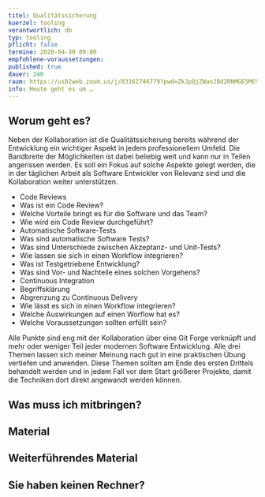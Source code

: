 ```yaml
---
titel: Qualitätssicherung
kuerzel: tooling
verantwortlich: db
typ: tooling
pflicht: false
termine: 2020-04-30 09:00
empfohlene-voraussetzungen: 
published: true
dauer: 240
raum: https://us02web.zoom.us/j/83162746779?pwd=ZkJpQjZWanJBd2RNMGE5ME9sdUk0QT09 (Zugangscode webdev)
info: Heute geht es um …
---
```


## Worum geht es?
Neben der Kollaboration ist die Qualitätssicherung bereits während der Entwicklung ein wichtiger Aspekt in jedem professionellem Umfeld. Die Bandbreite der Möglichkeiten ist dabei beliebig weit und kann nur in Teilen angerissen werden. Es soll ein Fokus auf solche Aspekte gelegt werden, die in der täglichen Arbeit als Software Entwickler von Relevanz sind und die Kollaboration weiter unterstützen. 

* Code Reviews 
* Was ist ein Code Review? 
* Welche Vorteile bringt es für die Software und das Team? 
* Wie wird ein Code Review durchgeführt? 
* Automatische Software-Tests 
* Was sind automatische Software Tests? 
* Was sind Unterschiede zwischen Akzeptanz- und Unit-Tests? 
* Wie lassen sie sich in einen Workflow integrieren? 
* Was ist Testgetriebene Entwicklung? 
* Was sind Vor- und Nachteile eines solchen Vorgehens? 
* Continuous Integration 
* Begriffsklärung 
* Abgrenzung zu Continuous Delivery 
* Wie lässt es sich in einen Workflow integrieren? 
* Welche Auswirkungen auf einen Worflow hat es? 
* Welche Voraussetzungen sollten erfüllt sein? 

Alle Punkte sind eng mit der Kollaboration über eine Git Forge verknüpft und mehr oder weniger Teil jeder modernen Software Entwicklung. Alle drei Themen lassen sich meiner Meinung nach gut in eine praktischen Übung vertiefen und anwenden. Diese Themen sollten am Ende des ersten Drittels behandelt werden und in jedem Fall vor dem Start größerer Projekte, damit die Techniken dort direkt angewandt werden können.

## Was muss ich mitbringen?

## Material

## Weiterführendes Material

## Sie haben keinen Rechner?
